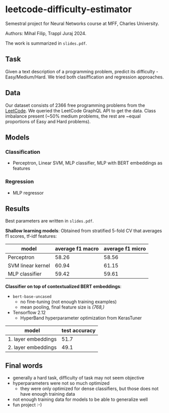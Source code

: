 # leetcode-difficulty-estimator

Semestral project for Neural Networks course at MFF, Charles University.

Authors: Mihal Filip, Trappl Juraj 2024.

The work is summarized in `slides.pdf`.

## Task

Given a text description of a programming problem, predict its difficulty - Easy/Medium/Hard. We tried both clasiffication and regression approaches.

## Data

Our dataset consists of 2366 free programming problems from the [LeetCode](https://leetcode.com/). We queried the LeetCode GraphQL API to get the data.
Class imbalance present (~50% medium problems, the rest are ~equal proportions of Easy and Hard problems).

## Models

### Classification

- Perceptron, Linear SVM, MLP classifier, MLP with BERT embeddings as features

### Regression

- MLP regressor

## Results

Best parameters are written in `slides.pdf`.

**Shallow learning models**:
Obtained from stratified 5-fold CV that averages f1 scores, tf-idf features:

| model | average f1 macro | average f1 micro |
|---|---|---|
| Perceptron | 58.26 | 58.56 |
| SVM linear kernel | 60.94 | 61.15 |
| MLP classifier | 59.42 | 59.61 |

**Classifier on top of contextualized BERT embeddings**:

- `bert-base-uncased`
  - no fine-tuning (not enough training examples)
  - mean pooling, final feature size is _(768,)_
- Tensorflow 2.12
  - HyperBand hyperparameter optimization from KerasTuner

| model | test accuracy |
|---|---|
| 1. layer embeddings | 51.7 |
| 2. layer embeddings | 49.1 |


## Final words

- generally a hard task, difficulty of task may not seem objective
- hyperparameters were not so much optimized
  - they were only optimized for dense classifiers, but those does not have enough training data
- not enough training data for models to be able to generalize well
- fun project :-)
